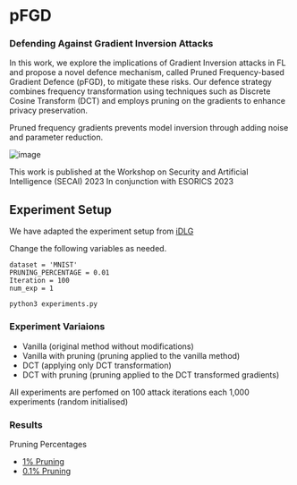 # pFGD
### Defending Against Gradient Inversion Attacks

In this work, we explore the implications of Gradient Inversion attacks in FL and propose a novel defence mechanism, called Pruned Frequency-based Gradient Defence (pFGD), to mitigate these risks. Our defence strategy combines frequency transformation using techniques such as Discrete Cosine Transform (DCT) and employs pruning on the gradients to enhance privacy preservation.

Pruned frequency gradients prevents model inversion through adding noise and parameter reduction.

![image](https://github.com/chamathpali/pFGD/assets/5123109/b8807ee8-74f1-4e32-b1e5-2c4a9bd307a1)


This work is published at the Workshop on Security and Artificial Intelligence (SECAI) 2023 In conjunction with ESORICS 2023

## Experiment Setup

We have adapted the experiment setup from [iDLG](https://github.com/PatrickZH/Improved-Deep-Leakage-from-Gradients)

Change the following variables as needed.

```
dataset = 'MNIST'
PRUNING_PERCENTAGE = 0.01
Iteration = 100
num_exp = 1
```

```shell
python3 experiments.py
```

### Experiment Variaions

- Vanilla (original method without modifications)
- Vanilla with pruning (pruning applied to the vanilla method)
- DCT (applying only DCT transformation) 
- DCT with pruning (pruning applied to the DCT transformed gradients)

All experiments are perfomed on 100 attack iterations each 1,000 experiments (random initialised)


### Results

Pruning Percentages
- [1% Pruning](https://github.com/chamathpali/pFGD/blob/main/Results-MNIST-p-0.01.pdf)
- [0.1% Pruning](https://github.com/chamathpali/pFGD/blob/main/Results-MNIST-p-0.001.pdf)




